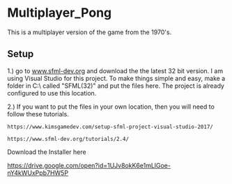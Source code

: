 # Multiplayer_Pong
This is a multiplayer version of the game from the 1970's.

Setup
-----
1.) go to www.sfml-dev.org and download the the latest 32 bit version. I am using Visual Studio for this project.
	To make things simple and easy, make a folder in C:\ called "SFML(32)" and put the files here. The project is 
	already configured to use this location. 
	
	
2.)	If you want to put the files in your own location, then you will need to follow these tutorials.

	https://www.kimsgamedev.com/setup-sfml-project-visual-studio-2017/
	
	https://www.sfml-dev.org/tutorials/2.4/
	
	
	
Download the Installer here

https://drive.google.com/open?id=1UJv8okK6e1mLlGoe-nY4kWUxPpb7HW5P

